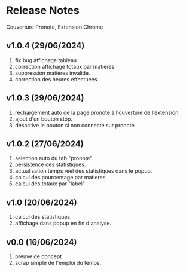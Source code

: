Release Notes
=============
Couverture Pronote, Extension Chrome

v1.0.4 (29/06/2024)
------
1. fix bug affichage tableau
2. correction affichage totaux par matières
3. suppression matières invalide.
4. correction des heures effectuées.

v1.0.3 (29/06/2024)
------
1. rechargement auto de la page pronote à l'ouverture de l'extension.
2. ajout d'un bouton stop.
3. désactive le bouton si non connecté sur pronote.

v1.0.2 (27/06/2024)
------
1. selection auto du tab "pronote".
2. persistence des statistiques.
3. actualisation temps réel des statistiques dans le popup.
4. calcul des pourcentage par matieres
5. calcul des totaux par "label"

v1.0 (20/06/2024)
-------
1. calcul des statistiques.
2. affichage dans popup en fin d'analyse.

v0.0 (16/06/2024)
-------
1. preuve de concept
2. scrap simple de l'emploi du temps.